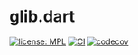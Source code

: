 # glib.dart

[![license: MPL](https://img.shields.io/badge/license-MPL-magenta.svg)](https://opensource.org/licenses/MPL-2.0)
[![CI](https://github.com/ubuntu-flutter-community/glib.dart/actions/workflows/ci.yaml/badge.svg)](https://github.com/ubuntu-flutter-community/glib.dart/actions/workflows/ci.yaml)
[![codecov](https://codecov.io/gh/ubuntu-flutter-community/glib.dart/branch/main/graph/badge.svg?token=DJK5WE1WBL)](https://codecov.io/gh/ubuntu-flutter-community/glib.dart)
